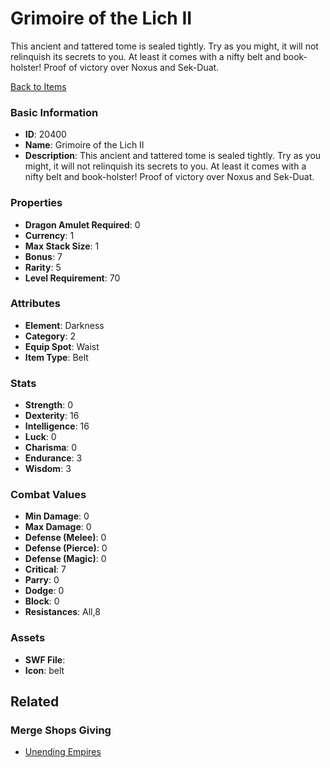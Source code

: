 # Grimoire of the Lich II

This ancient and tattered tome is sealed tightly. Try as you might, it will not relinquish its secrets to you.  At least it comes with a nifty belt and book-holster! Proof of victory over Noxus and Sek-Duat.

[Back to Items](../items.md)

### Basic Information

- **ID**: 20400
- **Name**: Grimoire of the Lich II
- **Description**: This ancient and tattered tome is sealed tightly. Try as you might, it will not relinquish its secrets to you.  At least it comes with a nifty belt and book-holster! Proof of victory over Noxus and Sek-Duat.

### Properties

- **Dragon Amulet Required**: 0
- **Currency**: 1
- **Max Stack Size**: 1
- **Bonus**: 7
- **Rarity**: 5
- **Level Requirement**: 70

### Attributes

- **Element**: Darkness
- **Category**: 2
- **Equip Spot**: Waist
- **Item Type**: Belt

### Stats

- **Strength**: 0
- **Dexterity**: 16
- **Intelligence**: 16
- **Luck**: 0
- **Charisma**: 0
- **Endurance**: 3
- **Wisdom**: 3

### Combat Values

- **Min Damage**: 0
- **Max Damage**: 0
- **Defense (Melee)**: 0
- **Defense (Pierce)**: 0
- **Defense (Magic)**: 0
- **Critical**: 7
- **Parry**: 0
- **Dodge**: 0
- **Block**: 0
- **Resistances**: All,8

### Assets

- **SWF File**: 
- **Icon**: belt

## Related

### Merge Shops Giving

- [Unending Empires](../merge-shops/352-unending-empires.md)

